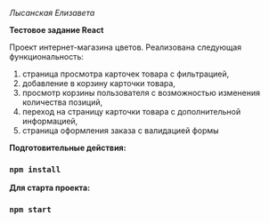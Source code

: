_Лысанская Елизавета_

**Тестовое задание React**

Проект интернет-магазина цветов. Реализована следующая функциональность:

1. страница просмотра карточек товара с фильтрацией,
2. добавление в корзину карточки товара,
3. просмотр корзины пользователя с возможностью изменения количества позиций,
4. переход на страницу карточки товара с дополнительной информацией,
5. страница оформления заказа с валидацией формы

**Подготовительные действия:**

### `npm install`

**Для старта проекта:**

### `npm start`

